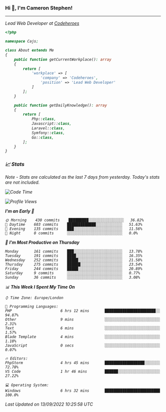 ### Hi 👋, I'm Cameron Stephen!
<hr>
<p><em>Lead Web Developer at <a href="https://codeheroes.co.uk">Codeheroes</a></p>


```php
<?php

namespace Cajs;

class About extends Me
{
    public function getCurrentWorkplace(): array
    {
        return [
            'workplace' => [
                'company' => 'Codeheroes',
                'position' => 'Lead Web Developer'
            ]
        ];
    }

    public function getDailyKnowledge(): array
    {
        return [
            Php::class,
            Javascript::class,
            Laravel::class,
            Symfony::class,
            Go::class,
        ];
    }
}
```

### 📈 Stats
<p><em>Note - Stats are calculated as the last 7 days from yesterday. Today's stats are not included.</em></p>


<!--START_SECTION:waka-->
![Code Time](http://img.shields.io/badge/Code%20Time-3%2C107%20hrs%2047%20mins-blue)

![Profile Views](http://img.shields.io/badge/Profile%20Views-0-blue)

**I'm an Early 🐤** 

```text
🌞 Morning    430 commits    █████████░░░░░░░░░░░░░░░░   36.82% 
🌆 Daytime    603 commits    █████████████░░░░░░░░░░░░   51.63% 
🌃 Evening    135 commits    ███░░░░░░░░░░░░░░░░░░░░░░   11.56% 
🌙 Night      0 commits      ░░░░░░░░░░░░░░░░░░░░░░░░░   0.0%

```
📅 **I'm Most Productive on Thursday** 

```text
Monday       161 commits    ███░░░░░░░░░░░░░░░░░░░░░░   13.78% 
Tuesday      191 commits    ████░░░░░░░░░░░░░░░░░░░░░   16.35% 
Wednesday    252 commits    █████░░░░░░░░░░░░░░░░░░░░   21.58% 
Thursday     275 commits    ██████░░░░░░░░░░░░░░░░░░░   23.54% 
Friday       244 commits    █████░░░░░░░░░░░░░░░░░░░░   20.89% 
Saturday     9 commits      ░░░░░░░░░░░░░░░░░░░░░░░░░   0.77% 
Sunday       36 commits     ░░░░░░░░░░░░░░░░░░░░░░░░░   3.08%

```


📊 **This Week I Spent My Time On** 

```text
⌚︎ Time Zone: Europe/London

💬 Programming Languages: 
PHP                      6 hrs 12 mins       ███████████████████████░░   94.87% 
Other                    9 mins              ░░░░░░░░░░░░░░░░░░░░░░░░░   2.31% 
Text                     6 mins              ░░░░░░░░░░░░░░░░░░░░░░░░░   1.57% 
Blade Template           4 mins              ░░░░░░░░░░░░░░░░░░░░░░░░░   1.18% 
JavaScript               0 secs              ░░░░░░░░░░░░░░░░░░░░░░░░░   0.07%

🔥 Editors: 
PhpStorm                 4 hrs 45 mins       ██████████████████░░░░░░░   72.78% 
VS Code                  1 hr 46 mins        ██████░░░░░░░░░░░░░░░░░░░   27.22%

💻 Operating System: 
Windows                  6 hrs 32 mins       █████████████████████████   100.0%

```


 Last Updated on 13/09/2022 10:25:58 UTC
<!--END_SECTION:waka-->
